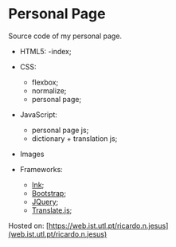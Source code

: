 # Personal Page
Source code of my personal page.

* HTML5: 
  -index;

* CSS:
  - flexbox;
  - normalize;
  - personal page;

* JavaScript:
  - personal page js;
  - dictionary + translation js;

* Images

* Frameworks:
  - [Ink](http://ink.sapo.pt/);
  - [Bootstrap](https://getbootstrap.com/);
  - [JQuery](https://jquery.com/);
  - [Translate.js](https://github.com/tinoni/translate.js);

Hosted on: [https://web.ist.utl.pt/ricardo.n.jesus](web.ist.utl.pt/ricardo.n.jesus)
